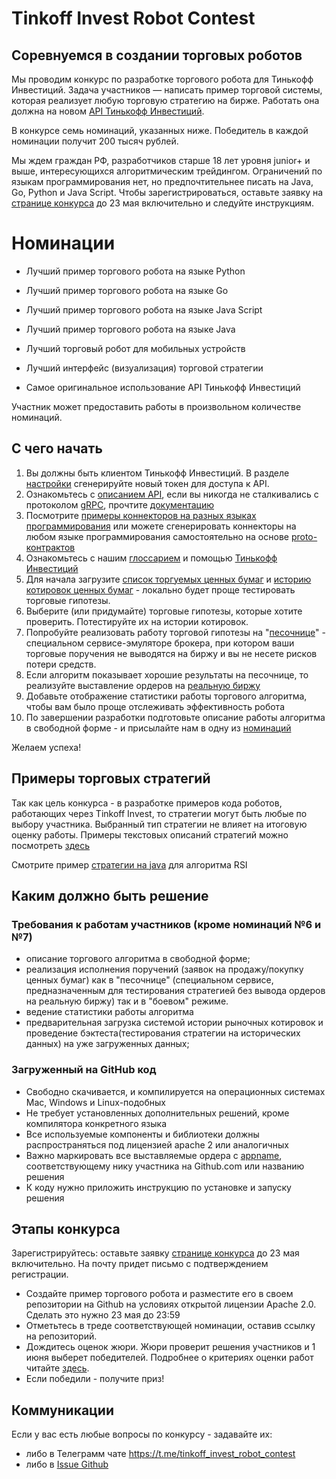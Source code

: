 # Tinkoff Invest Robot Contest
## Соревнуемся в создании торговых роботов

Мы проводим конкурс по разработке торгового робота для Тинькофф Инвестиций. Задача участников — написать пример торговой системы, которая реализует любую торговую стратегию на бирже. Работать она должна на новом [API Тинькофф Инвестиций](https://github.com/Tinkoff/investAPI). 

В конкурсе семь номинаций, указанных ниже. Победитель в каждой номинации получит 200 тысяч рублей. 

Мы ждем граждан РФ, разработчиков старше 18 лет уровня junior+ и выше, интересующихся алгоритмическим трейдингом. Ограничений по языкам программирования нет, но предпочтительнее писать на Java, Go, Python и Java Script. Чтобы зарегистрироваться, оставьте заявку на [странице конкурса](https://meetup.tinkoff.ru/event/tinkoff-invest-robot-contest/) до 23 мая включительно и следуйте инструкциям. 

# Номинации 

- Лучший пример торгового робота на языке Python 

- Лучший пример торгового робота на языке Go 

- Лучший пример торгового робота на языке Java Script 

- Лучший пример торгового робота на языке Java

- Лучший торговый робот для мобильных устройств 

- Лучший интерфейс (визуализация) торговой стратегии

- Самое оригинальное использование API Тинькофф Инвестиций

Участник может предоставить работы в произвольном количестве номинаций. 

## С чего начать 

1. Вы должны быть клиентом Тинькофф Инвестиций. В разделе [настройки](https://www.tinkoff.ru/invest/settings/) сгенерируйте новый токен для доступа к API.
2. Ознакомьтесь с [описанием API](https://tinkoff.github.io/investAPI/), если вы никогда не сталкивались с протоколом [gRPC](https://grpc.io/docs/), прочтите [документацию](https://tinkoff.github.io/investAPI/grpc/)
3. Посмотрите [примеры коннекторов на разных языках программирования](https://github.com/Tinkoff/investAPI/) или можете сгенерировать коннекторы на любом языке программирования самостоятельно на основе [proto-контрактов](https://github.com/Tinkoff/investAPI/tree/main/src/docs/contracts)
4. Ознакомьтесь с нашим [глоссарием](https://tinkoff.github.io/investAPI/glossary/) и помощью [Тинькофф Инвестиций](https://help.tinkoff.ru/investments/?)
5. Для начала загрузите [список торгуемых ценных бумаг](https://tinkoff.github.io/investAPI/head-instruments/) и [историю котировок ценных бумаг](https://tinkoff.github.io/investAPI/head-marketdata/) - локально будет проще тестировать торговые гипотезы.
6. Выберите (или придумайте) торговые гипотезы, которые хотите проверить. Потестируйте их на истории котировок.
7. Попробуйте реализовать работу торговой гипотезы на "[песочнице](https://tinkoff.github.io/investAPI/head-sandbox/)" - специальном сервисе-эмуляторе брокера, при котором ваши торговые поручения не выводятся на биржу и вы не несете рисков потери средств.
8. Если алгоритм показывает хорошие результаты на песочнице, то реализуйте выставление ордеров на [реальную биржу](https://tinkoff.github.io/investAPI/head-orders/) 
9. Добавьте отображение статистики работы торгового алгоритма, чтобы вам было проще отслеживать эффективность робота
10. По завершении разработки подготовьте описание работы алгоритма в свободной форме - и присылайте нам в одну из [номинаций](https://github.com/Tinkoff/invest-robot-contest/issues?q=is%3Aissue+is%3Aopen+label%3A%D0%9D%D0%BE%D0%BC%D0%B8%D0%BD%D0%B0%D1%86%D0%B8%D1%8F) 

Желаем успеха!  

## Примеры торговых стратегий
Так как цель конкурса - в разработке примеров кода роботов, работающих через Tinkoff Invest, то стратегии могут быть любые по выбору участника. 
Выбранный тип стратегии не влияет на итоговую оценку работы. 
Примеры текстовых описаний стратегий можно посмотреть [здесь](https://github.com/Tinkoff/invest-robot-contest/blob/main/examples.md)

Смотрите пример [стратегии на java](https://github.com/hondasmx/rsi_strategy) для алгоритма RSI

## Каким должно быть решение

### Требования к работам участников (кроме номинаций №6 и №7)
* описание торгового алгоритма в свободной форме; 
* реализация исполнения поручений (заявок на продажу/покупку ценных бумаг) как в "песочнице" (специальном сервисе, предназначенным для тестирования стратегией без вывода ордеров на реальную биржу) так и в "боевом" режиме.
* ведение статистики работы алгоритма
* предварительная загрузка системой истории рыночных котировок и проведение бэктеста(тестирования стратегии на исторических данных) на уже загруженных данных;

### Загруженный на GitHub код

* Свободно скачивается, и компилируется на операционных системах Mac, Windows и Linux-подобных
* Не требует установленных дополнительных решений, кроме компилятора конкретного языка
* Все используемые компоненты и библиотеки должны распространяться под лицензией apache 2 или аналогичных
* Важно маркировать все выставляемые ордера с [appname](https://tinkoff.github.io/investAPI/grpc/#appname), соответствующему нику участника на Github.com или названию решения
* К коду нужно приложить инструкцию по установке и запуску решения

## Этапы конкурса 

Зарегистрируйтесь: оставьте заявку [странице конкурса](https://meetup.tinkoff.ru/event/tinkoff-invest-robot-contest/) до 23 мая включительно. На почту придет письмо с подтверждением регистрации.

- Создайте пример торгового робота и разместите его в своем репозитории на Github на условиях открытой лицензии Apache 2.0. Сделать это нужно 23 мая до 23:59
- Отметьтесь в треде соответствующей номинации, оставив ссылку на репозиторий.
- Дождитесь оценок жюри. Жюри проверит решения участников и 1 июня выберет победителей. Подробнее о критериях оценки работ читайте [здесь](https://github.com/Tinkoff/invest-robot-contest/blob/main/score.md). 
- Если победили - получите приз! 

## Коммуникации

Если у вас есть любые вопросы по конкурсу - задавайте их:
* либо в Телеграмм чате https://t.me/tinkoff_invest_robot_contest
* либо в [Issue Github](https://github.com/Tinkoff/invest-robot-contest/issues) 






